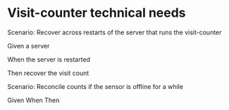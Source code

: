 # Visit-counter technical needs

Scenario: Recover across restarts of the server
that runs the visit-counter

  Given a server
  
  When the server is restarted
  
  Then recover the visit count

Scenario: Reconcile counts if the sensor is offline for a while

  Given
  When
  Then
